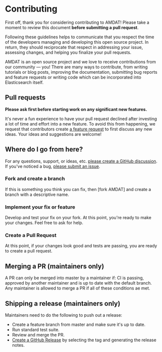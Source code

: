 # Contributing

First off, thank you for considering contributing to AMDAT! Please take a moment to review this document **before submitting a pull request**.

Following these guidelines helps to communicate that you respect the time of the developers managing and developing this open source project. In return, they should reciprocate that respect in addressing your issue, assessing changes, and helping you finalize your pull requests.

AMDAT is an open source project and we love to receive contributions from our community — you! There are many ways to contribute, from writing tutorials or blog posts, improving the documentation, submitting bug reports and feature requests or writing code which can be incorporated into Elasticsearch itself.


## Pull requests

**Please ask first before starting work on any significant new features.**

It's never a fun experience to have your pull request declined after investing a lot of time and effort into a new feature.
 To avoid this from happening, we request that contributors create [a feature request](https://github.com/dssimmons-codes/AMDAT/discussions/new?categories=ideas) to first discuss any new ideas.
Your ideas and suggestions are welcome!

<!-- Please ensure that the tests are passing when submitting a pull request. -->
<!-- If you're adding new features to AMDAT, please include tests. -->

## Where do I go from here?

For any questions, support, or ideas, etc. [please create a GitHub discussion](https://github.com/dssimmons-codes/AMDAT/discussions/new).
If you've noticed a bug, [please submit an issue][new issue].

### Fork and create a branch

If this is something you think you can fix, then [fork AMDAT] and create
a branch with a descriptive name.

### Implement your fix or feature

Develop and test your fix on your fork.
At this point, you're ready to make your changes.
Feel free to ask for help.

### Create a Pull Request

At this point, if your changes look good and tests are passing, you are ready to create a pull request.

<!-- Github Actions will run our test suite against all supported Rails versions. It's possible that your changes pass tests in one Rails version but fail in another. In that case, you'll have to setup your development -->
<!-- environment with the Gemfile for the problematic Rails version, and investigate what's going on. -->

## Merging a PR (maintainers only)

A PR can only be merged into master by a maintainer if: CI is passing, approved by another maintainer and is up to date with the default branch.
Any maintainer is allowed to merge a PR if all of these conditions ae met.

## Shipping a release (maintainers only)

Maintainers need to do the following to push out a release:

* Create a feature branch from master and make sure it's up to date.
* Run standard test suite.
* Review and merge the PR.
* [Create a GitHub Release](https://github.com/dssimmons-codes/AMDAT/releases/new) by selecting the tag and generating the release notes.

[new issue]: https://github.com/dssimmons-codes/AMDAT/issues/new
